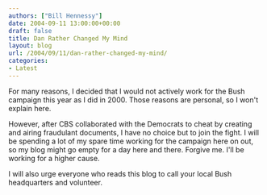 ```yaml
---
authors: ["Bill Hennessy"]
date: 2004-09-11 13:00:00+00:00
draft: false
title: Dan Rather Changed My Mind
layout: blog
url: /2004/09/11/dan-rather-changed-my-mind/
categories:
- Latest
---
```


For many reasons, I decided that I would not actively work for the Bush campaign this year as I did in 2000. Those reasons are personal, so I won't explain here.  
  
However, after CBS collaborated with the Democrats to cheat by creating and airing fraudulant documents, I have no choice but to join the fight. I will be spending a lot of my spare time working for the campaign here on out, so my blog might go empty for a day here and there. Forgive me. I'll be working for a higher cause.  
  
I will also urge everyone who reads this blog to call your local Bush headquarters and volunteer. 

